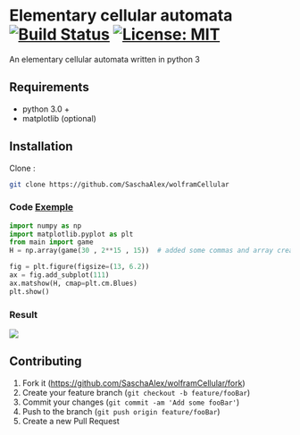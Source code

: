 # Elementary cellular automata [![Build Status](https://travis-ci.org/SaschaAlex/Laplacian-Solver.svg?branch=master)](https://travis-ci.org/SaschaAlex/Laplacian-Solver)  [![License: MIT](https://img.shields.io/badge/License-MIT-yellow.svg)](https://opensource.org/licenses/MIT)
An elementary cellular automata written in python 3


## Requirements
* python 3.0 + 
* matplotlib (optional)



## Installation


Clone :
```sh
git clone https://github.com/SaschaAlex/wolframCellular
```
### Code [Exemple](https://github.com/SaschaAlex/wolframCellular/blob/master/plot.py)
```python
import numpy as np
import matplotlib.pyplot as plt
from main import game
H = np.array(game(30 , 2**15 , 15))  # added some commas and array creation code

fig = plt.figure(figsize=(13, 6.2))
ax = fig.add_subplot(111)
ax.matshow(H, cmap=plt.cm.Blues)
plt.show()
```
###  Result

![](https://i.imgur.com/i5eJuYH.jpg)

## Contributing

1. Fork it (<https://github.com/SaschaAlex/wolframCellular/fork>)
2. Create your feature branch (`git checkout -b feature/fooBar`)
3. Commit your changes (`git commit -am 'Add some fooBar'`)
4. Push to the branch (`git push origin feature/fooBar`)
5. Create a new Pull Request